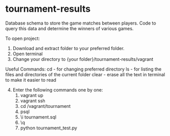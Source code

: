 # tournament-results
Database schema to store the game matches between players. Code to query this data and determine the winners of various games.

To open project:
1. Download and extract folder to your preferred folder.
2. Open terminal
3. Change your directory to {your folder}/tournament-results/vagrant

Useful Commands: cd - for changing preferred directory
		  ls - for listing the files and directories of the current folder
		  clear - erase all the text in terminal to make it easier to read

4. Enter the following commands one by one:
	1. vagrant up
	2. vagrant ssh
	3. cd /vagrant/tournament
	4. psql
	5. \i tournament.sql
	6. \q
	7. python tournament_test.py
